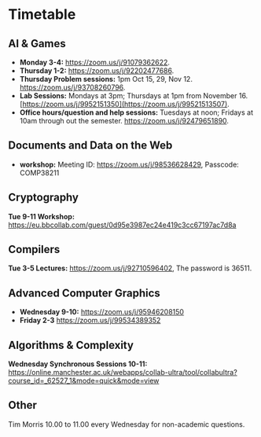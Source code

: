 # Timetable

## AI & Games

- **Monday 3-4:** https://zoom.us/j/91079362622.
- **Thursday 1-2:** https://zoom.us/j/92202477686.
- **Thursday Problem sessions:** 1pm Oct 15, 29, Nov 12. https://zoom.us/j/93708260796.
- **Lab Sessions:** Mondays at 3pm; Thursdays at 1pm from November 16.  [https://zoom.us/j/9952151350](https://zoom.us/j/99521513507).
- **Office hours/question and help sessions:** Tuesdays at noon; Fridays at 10am through out the semester. https://zoom.us/j/92479651890.

## Documents and Data on the Web

- **workshop:** Meeting ID: https://zoom.us/j/98536628429, Passcode: COMP38211

## Cryptography

**Tue 9-11 Workshop:** https://eu.bbcollab.com/guest/0d95e3987ec24e419c3cc67197ac7d8a

## Compilers

**Tue 3-5 Lectures:** https://zoom.us/j/92710596402, The password is 36511.

## Advanced Computer Graphics

- **Wednesday 9-10:** https://zoom.us/j/95946208150
- **Friday 2-3** https://zoom.us/j/99534389352

## Algorithms & Complexity

**Wednesday Synchronous Sessions 10-11:** https://online.manchester.ac.uk/webapps/collab-ultra/tool/collabultra?course_id=_62527_1&mode=quick&mode=view

## Other

Tim Morris 10.00 to 11.00 every Wednesday for non-academic questions.